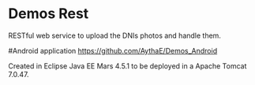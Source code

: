 # Demos Rest
RESTful web service to upload the DNIs photos and handle them.

#Android application
https://github.com/AythaE/Demos_Android

Created in Eclipse Java EE Mars 4.5.1 to be deployed in a Apache Tomcat 7.0.47.
